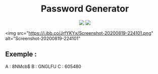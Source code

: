 <h1 align="center">Password Generator</h1>

<p align="center">

<img src="https://img.shields.io/badge/Open%20Source-%E2%9D%A4%EF%B8%8F-9cf" >

<img src="https://img.shields.io/badge/Language-Python%203.8.5-blue">

</p>

<img src="https://i.ibb.co/JrfYKYx/Screenshot-20200819-224101.png" alt="Screenshot-20200819-224101"

<p>
     <h2>Exemple :</h2>
      A : 8NMcb$
      B : GNGLFU
      C : 605480
</p>

